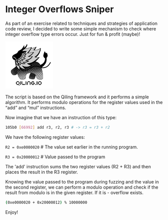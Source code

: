 # Integer Overflows Sniper

As part of an exercise related to techniques and strategies of application code review, I decided to write some simple mechanism to check where integer overflow type errors occur. Just for fun & profit (maybe)!

<p>
<img width="150" height="150" src="https://raw.githubusercontent.com/qilingframework/qiling/master/docs/qiling2_logo_small.png">
</p>

The script is based on the Qiling framework and it performs a simple algorithm. It performs modulo operations for the register values used in the “add” and “mul” instructions.

Now imagine that we have an instruction of this type:

```sh
105b0 [66992] add r3, r2, r3 # -> r3 = r3 + r2
```

We have the following register values:

`R2 = 0xe0000020` # The value set earlier in the running program.

`R3 = 0x20000012` # Value passed to the program

The 'add' instruction sums the two register values (R2 + R3) and then places the result in the R3 register.

Knowing the value passed to the program during fuzzing and the value in the second register, we can perform a modulo operation and check if the result from modulo is in the given register.
If it is - overflow exists.

```sh
(0xe0000020 + 0x20000012) % 10000000
```

Enjoy!
